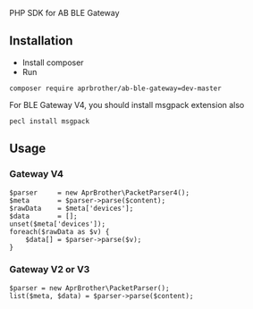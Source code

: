 PHP SDK for AB BLE Gateway

## Installation

* Install composer
* Run 
```
composer require aprbrother/ab-ble-gateway=dev-master
```

For BLE Gateway V4, you should install msgpack extension also

`pecl install msgpack`

## Usage

### Gateway V4 ###

```
$parser     = new AprBrother\PacketParser4();
$meta       = $parser->parse($content);
$rawData    = $meta['devices'];
$data       = [];
unset($meta['devices']);
foreach($rawData as $v) {
    $data[] = $parser->parse($v);
}
```

### Gateway V2 or V3 ###

```
$parser = new AprBrother\PacketParser();
list($meta, $data) = $parser->parse($content);
```

